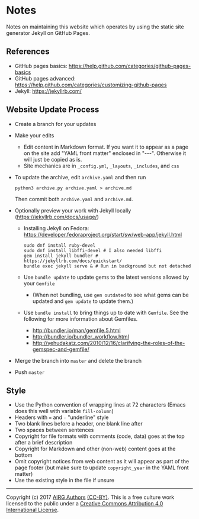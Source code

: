 Notes
=====


Notes on maintaining this website which operates by using the static
site generator Jekyll on GitHub Pages.


References
----------

* GitHub pages basics:
  https://help.github.com/categories/github-pages-basics
* GitHub pages advanced:
  https://help.github.com/categories/customizing-github-pages
* Jekyll: https://jekyllrb.com/


Website Update Process
----------------------

* Create a branch for your updates
* Make your edits
  * Edit content in Markdown format.  If you want it to appear as a page
    on the site add "YAML front matter" enclosed in "---".  Otherwise it
    will just be copied as is.
  * Site mechanics are in `_config.yml`, `_layouts`, `_includes`, and
    `css`
* To update the archive, edit `archive.yaml` and then run

      python3 archive.py archive.yaml > archive.md

  Then commit both `archive.yaml` and `archive.md`.
* Optionally preview your work with Jekyll locally (https://jekyllrb.com/docs/usage/)
  * Installing Jekyll on Fedora:
    https://developer.fedoraproject.org/start/sw/web-app/jekyll.html

        sudo dnf install ruby-devel
        sudo dnf install libffi-devel # I also needed libffi
        gem install jekyll bundler # https://jekyllrb.com/docs/quickstart/
        bundle exec jekyll serve & # Run in background but not detached

  * Use `bundle update` to update gems to the latest versions allowed by
    your `Gemfile`
    * (When not bundling, use `gem outdated` to see what gems can be
      updated and `gem update` to update them.)
  * Use `bundle install` to bring things up to date with `Gemfile`.  See
    the following for more information about Gemfiles.
    * http://bundler.io/man/gemfile.5.html
    * http://bundler.io/bundler_workflow.html
    * http://yehudakatz.com/2010/12/16/clarifying-the-roles-of-the-gemspec-and-gemfile/
* Merge the branch into `master` and delete the branch
* Push `master`


Style
-----

* Use the Python convention of wrapping lines at 72 characters (Emacs
  does this well with variable `fill-column`)
* Headers with `=` and `-` "underline" style
* Two blank lines before a header, one blank line after
* Two spaces between sentences
* Copyright for file formats with comments (code, data) goes at the top
  after a brief description
* Copyright for Markdown and other (non-web) content goes at the bottom
* Omit copyright notices from web content as it will appear as part of
  the page footer (but make sure to update `copyright_year` in the YAML
  front matter)
* Use the existing style in the file if unsure


-----

Copyright (c) 2017 [AIRG Authors](AUTHORS.md)
[(CC-BY)](https://creativecommons.org/licenses/by/4.0/).  This is a free
culture work licensed to the public under a [Creative Commons
Attribution 4.0 International
License](https://creativecommons.org/licenses/by/4.0/).
